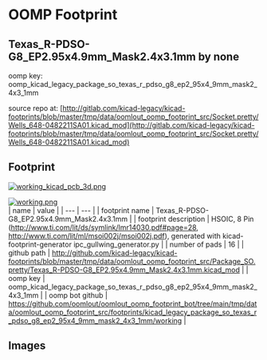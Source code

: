# OOMP Footprint  
## Texas_R-PDSO-G8_EP2.95x4.9mm_Mask2.4x3.1mm  by none  
  
oomp key: oomp_kicad_legacy_package_so_texas_r_pdso_g8_ep2_95x4_9mm_mask2_4x3_1mm  
  
source repo at: [http://gitlab.com/kicad-legacy/kicad-footprints/blob/master/tmp/data/oomlout_oomp_footprint_src/Socket.pretty/Wells_648-0482211SA01.kicad_mod](http://gitlab.com/kicad-legacy/kicad-footprints/blob/master/tmp/data/oomlout_oomp_footprint_src/Socket.pretty/Wells_648-0482211SA01.kicad_mod)  
## Footprint  
  
[![working_kicad_pcb_3d.png](working_kicad_pcb_3d_600.png)](working_kicad_pcb_3d.png)  
  
[![working.png](working_600.png)](working.png)  
| name | value | 
| --- | --- | 
| footprint name | Texas_R-PDSO-G8_EP2.95x4.9mm_Mask2.4x3.1mm | 
| footprint description | HSOIC, 8 Pin (http://www.ti.com/lit/ds/symlink/lmr14030.pdf#page=28, http://www.ti.com/lit/ml/msoi002j/msoi002j.pdf), generated with kicad-footprint-generator ipc_gullwing_generator.py | 
| number of pads | 16 | 
| github path | http://github.com/kicad-legacy/kicad-footprints/blob/master/tmp/data/oomlout_oomp_footprint_src/Package_SO.pretty/Texas_R-PDSO-G8_EP2.95x4.9mm_Mask2.4x3.1mm.kicad_mod | 
| oomp key | oomp_kicad_legacy_package_so_texas_r_pdso_g8_ep2_95x4_9mm_mask2_4x3_1mm | 
| oomp bot github | https://github.com/oomlout/oomlout_oomp_footprint_bot/tree/main/tmp/data/oomlout_oomp_footprint_src/footprints/kicad_legacy_package_so_texas_r_pdso_g8_ep2_95x4_9mm_mask2_4x3_1mm/working | 
## Images  
